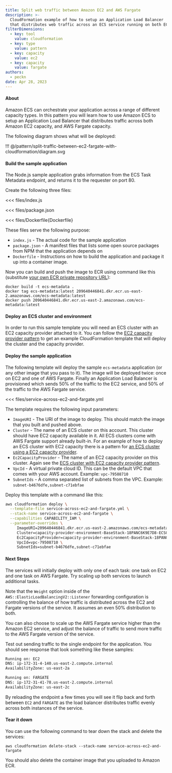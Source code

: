 ```yaml
---
title: Split web traffic between Amazon EC2 and AWS Fargate
description: >-
  CloudFormation example of how to setup an Application Load Balancer
  that distributes web traffic across an ECS service running on both EC2 and Fargate.
filterDimensions:
  - key: tool
    value: cloudformation
  - key: type
    value: pattern
  - key: capacity
    value: ec2
  - key: capacity
    value: fargate
authors:
  - peckn
date: Apr 28, 2023
---
```


#### About

Amazon ECS can orchestrate your application across a range of different capacity types. In this pattern you will learn how to use Amazon ECS to setup an Application Load Balancer that distributes traffic across both Amazon EC2 capacity, and AWS Fargate capacity.

The following diagram shows what will be deployed:

!!! @/pattern/split-traffic-between-ec2-fargate-with-cloudformation/diagram.svg

#### Build the sample application

The Node.js sample application grabs information from the ECS Task Metadata endpoint, and returns it to the requester on port 80.

Create the following three files:

<tabs>
<tab label="index.js">

<<< files/index.js

</tab>

<tab label='package.json'>

<<< files/package.json

</tab>

<tab label='Dockerfile'>

<<< files/Dockerfile{Dockerfile}

</tab>
</tabs>

These files serve the following purpose:

- `index.js` - The actual code for the sample application
- `package.json` - A manifest files that lists some open source packages from NPM that the application depends on
- `Dockerfile` - Instructions on how to build the application and package it up into a container image.

Now you can build and push the image to ECR using command like this (substitute [your own ECR private repository URL](https://docs.aws.amazon.com/AmazonECR/latest/userguide/repository-create.html)):

```shell
docker build -t ecs-metadata .
docker tag ecs-metadata:latest 209640446841.dkr.ecr.us-east-2.amazonaws.com/ecs-metadata:latest
docker push 209640446841.dkr.ecr.us-east-2.amazonaws.com/ecs-metadata:latest
```

#### Deploy an ECS cluster and environment

In order to run this sample template you will need an ECS cluster with an EC2 capacity provider attached to it. You can follow the [EC2 capacity provider pattern](/ecs-ec2-capacity-provider-scaling) to get an example CloudFormation template that will deploy the cluster and the capacity provider.

#### Deploy the sample application

The following template will deploy the sample `ecs-metadata` application (or any other image that you pass to it). The image will be deployed twice: once on EC2 and one of AWS Fargate. Finally an Application Load Balancer is provisioned which sends 50% of the traffic to the EC2 service, and 50% of the traffic to the AWS Fargate service.

<<< files/service-across-ec2-and-fargate.yml

The template requires the following input parameters:

- `ImageURI` - The URI of the image to deploy. This should match the image that you built and pushed above.
- `Cluster` - The name of an ECS cluster on this account. This cluster should have EC2 capacity available in it. All ECS clusters come with AWS Fargate support already built-in. For an example of how to deploy an ECS cluster with EC2 capacity there is a pattern for [an ECS cluster using a EC2 capacity provider](/ecs-ec2-capacity-provider-scaling).
- `Ec2CapacityProvider` - The name of an EC2 capacity provider on this cluster. Again see the [ECS cluster with EC2 capacity provider pattern](/ecs-ec2-capacity-provider-scaling).
- `VpcId` - A virtual private cloud ID. This can be the default VPC that comes with your AWS account. Example: `vpc-79508710`
- `SubnetIds` - A comma separated list of subnets from the VPC. Example: `subnet-b4676dfe,subnet-c71ebfae`

Deploy this template with a command like this:

```sh
aws cloudformation deploy \
  --template-file service-across-ec2-and-fargate.yml \
  --stack-name service-across-ec2-and-fargate \
  --capabilities CAPABILITY_IAM \
  --parameter-overrides \
     ImageURI=209640446841.dkr.ecr.us-east-2.amazonaws.com/ecs-metadata:latest \
     Cluster=capacity-provider-environment-BaseStack-18PANC6K9E7D8-ECSCluster-NNBNpIh5AkZO \
     Ec2CapacityProvider=capacity-provider-environment-BaseStack-18PANC6K9E7D8-CapacityProvider-FI323ISAaRbn \
     VpcId=vpc-79508710 \
     SubnetIds=subnet-b4676dfe,subnet-c71ebfae
```

#### Next Steps

The services will initially deploy with only one of each task: one task on EC2 and one task on AWS Fargate. Try scaling up both services to launch additional tasks.

Note that the `Weight` option inside of the `AWS::ElasticLoadBalancingV2::Listener` forwarding configuration is controlling the balance of how traffic is distributed across the EC2 and Fargate versions of the service. It assumes an even 50% distribution to both.

You can also choose to scale up the AWS Fargate service higher than the Amazon EC2 service, and adjust the balance of traffic to send more traffic to the AWS Fargate version of the service.

Test out sending traffic to the single endpoint for the application. You should see response that look something like these samples:

```txt
Running on: EC2
DNS: ip-172-31-4-140.us-east-2.compute.internal
AvailabilityZone: us-east-2a
```

```txt
Running on: FARGATE
DNS: ip-172-31-41-78.us-east-2.compute.internal
AvailabilityZone: us-east-2c
```

By reloading the endpoint a few times you will see it flip back and forth between `EC2` and `FARGATE` as the load balancer distributes traffic evenly across both instances of the service.

#### Tear it down

You can use the following command to tear down the stack and delete the services:

```shell
aws cloudformation delete-stack --stack-name service-across-ec2-and-fargate
```

You should also delete the container image that you uploaded to Amazon ECR.